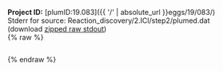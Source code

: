 **Project ID:** [plumID:19.083]({{ '/' | absolute_url }}eggs/19/083/)  
Stderr for source:  Reaction_discovery/2.ICl/step2/plumed.dat   
(download [zipped raw stdout](plumed.dat.plumed.stdout.txt.zip))  
{% raw %}
<pre>
</pre>
{% endraw %}
